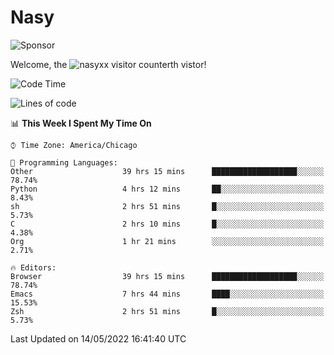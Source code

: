 # Nasy

<!--
<p align="center">
<img height="200" src="https://github-readme-stats.vercel.app/api?username=nasyxx&count_private=true&show_icons=true&theme=dracula&include_all_commits=true"/>
<img height="200" src="https://github-readme-stats.vercel.app/api/top-langs/?username=nasyxx&theme=dracula&hide=html,jupyter+notebook&count_private=true&show_icons=true"/>
</p>

  
----------------
-->

![Sponsor](https://img.shields.io/static/v1.svg?label=Sponsor&message=%E2%9D%A4&logo=GitHub&style=flat&color=pink)
 
Welcome, the ![nasyxx visitor counter](https://count.getloli.com/get/@nasyxx?theme=rule34)th vistor!
 
<!--START_SECTION:waka-->
![Code Time](http://img.shields.io/badge/Code%20Time-2%2C377%20hrs%2024%20mins-blue)

![Lines of code](https://img.shields.io/badge/From%20Hello%20World%20I%27ve%20Written-5%20Million%20lines%20of%20code-blue)

📊 **This Week I Spent My Time On** 

```text
⌚︎ Time Zone: America/Chicago

💬 Programming Languages: 
Other                    39 hrs 15 mins      ███████████████████░░░░░░   78.74% 
Python                   4 hrs 12 mins       ██░░░░░░░░░░░░░░░░░░░░░░░   8.43% 
sh                       2 hrs 51 mins       █░░░░░░░░░░░░░░░░░░░░░░░░   5.73% 
C                        2 hrs 10 mins       █░░░░░░░░░░░░░░░░░░░░░░░░   4.38% 
Org                      1 hr 21 mins        ░░░░░░░░░░░░░░░░░░░░░░░░░   2.71%

🔥 Editors: 
Browser                  39 hrs 15 mins      ███████████████████░░░░░░   78.74% 
Emacs                    7 hrs 44 mins       ████░░░░░░░░░░░░░░░░░░░░░   15.53% 
Zsh                      2 hrs 51 mins       █░░░░░░░░░░░░░░░░░░░░░░░░   5.73%

```


 Last Updated on 14/05/2022 16:41:40 UTC
<!--END_SECTION:waka-->

<!-- ![visitors](https://visitor-badge.laobi.icu/badge?page_id=nasyxx.nasyxx) -->
